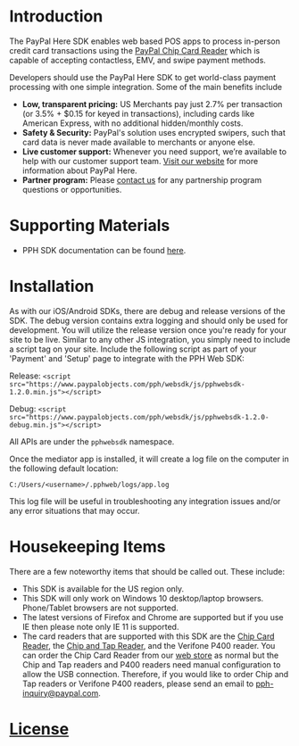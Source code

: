 Introduction
=================

The PayPal Here SDK enables web based POS apps to process in-person credit card transactions using the [PayPal Chip Card Reader](https://us.paypal-here.com/paypal-chip-card-reader/) which is capable of accepting contactless, EMV, and swipe payment methods.

Developers should use the PayPal Here SDK to get world-class payment processing with one simple integration.  Some of the main benefits include
* **Low, transparent pricing:** US Merchants pay just 2.7% per transaction (or 3.5% + $0.15 for keyed in transactions), including cards like American Express, with no additional hidden/monthly costs.
* **Safety & Security:** PayPal's solution uses encrypted swipers, such that card data is never made available to merchants or anyone else.
* **Live customer support:** Whenever you need support, we’re available to help with our customer support team.
[Visit our website](https://www.paypal.com/webapps/mpp/credit-card-reader) for more information about PayPal Here.
* **Partner program:** Please [contact us](https://www.paypal-business.com/SDKdeveloperinterestregistration) for any partnership program questions or opportunities.


Supporting Materials
========================
 *  PPH SDK documentation can be found [here](https://developer.paypal.com/docs/integration/paypal-here/).


Installation
==============
As with our iOS/Android SDKs, there are debug and release versions of the SDK. The debug version contains extra logging and should only be used for development. You will utilize the release version once you're ready for your site to be live. Similar to any other JS integration, you simply need to include a script tag on your site. Include the following script as part of your 'Payment' and 'Setup' page to integrate with the PPH Web SDK:

Release: `<script src="https://www.paypalobjects.com/pph/websdk/js/pphwebsdk-1.2.0.min.js"></script>`

Debug: `<script src="https://www.paypalobjects.com/pph/websdk/js/pphwebsdk-1.2.0-debug.min.js"></script>`

All APIs are under the `pphwebsdk` namespace.

Once the mediator app is installed, it will create a log file on the computer in the following default location:

`C:/Users/<username>/.pphweb/logs/app.log`

This log file will be useful in troubleshooting any integration issues and/or any error situations that may occur.


Housekeeping Items
=====================
There are a few noteworthy items that should be called out. These include:
* This SDK is available for the US region only.
* This SDK will only work on Windows 10 desktop/laptop browsers.  Phone/Tablet browsers are not supported.
* The latest versions of Firefox and Chrome are supported but if you use IE then please note only IE 11 is supported.
* The card readers that are supported with this SDK are the [Chip Card Reader](https://www.paypal.com/us/webapps/mpp/credit-card-reader-how-to/chip-card-reader), the [Chip and Tap Reader](https://www.paypal.com/us/webapps/mpp/credit-card-reader-how-to/chip-and-tap-reader), and the Verifone P400 reader. You can order the Chip Card Reader from our [web store](https://us.paypal-here.com/card-readers/) as normal but the Chip and Tap readers and P400 readers need manual configuration to allow the USB connection. Therefore, if you would like to order Chip and Tap readers or Verifone P400 readers, please send an email to [pph-inquiry@paypal.com](mailto:pph-inquiry@paypal.com).


[License](LICENSE.md)
=======
